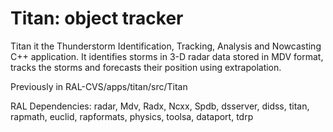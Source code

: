# Titan: object tracker

Titan it the Thunderstorm Identification, Tracking, Analysis and Nowcasting
C++ application. It identifies storms in 3-D radar data stored in MDV
format, tracks the storms and forecasts their position using extrapolation.

Previously in RAL-CVS/apps/titan/src/Titan
 
RAL Dependencies: radar, Mdv, Radx, Ncxx, Spdb, dsserver, didss, titan, rapmath, euclid, rapformats, physics, toolsa, dataport, tdrp
